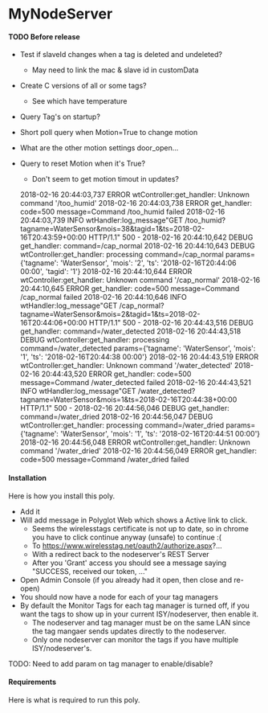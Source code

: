 # MyNodeServer

#### TODO Before release
- Test if slaveId changes when a tag is deleted and undeleted?
   - May need to link the mac & slave id in customData
- Create C versions of all or some tags?
   - See which have temperature
- Query Tag's on startup?
- Short poll query when Motion=True to change motion
- What are the other motion settings door_open...
- Query to reset Motion when it's True?
  - Don't seem to get motion timout in updates?

  2018-02-16 20:44:03,737 ERROR    wtController:get_handler: Unknown command '/too_humid'
2018-02-16 20:44:03,738 ERROR    get_handler: code=500 message=Command /too_humid failed
2018-02-16 20:44:03,739 INFO     wtHandler:log_message"GET /too_humid?tagname=WaterSensor&mois=38&tagid=1&ts=2018-02-16T20:43:59+00:00 HTTP/1.1" 500 -
2018-02-16 20:44:10,642 DEBUG    get_handler: command=/cap_normal
2018-02-16 20:44:10,643 DEBUG    wtController:get_handler: processing command=/cap_normal params={'tagname': 'WaterSensor', 'mois': '2', 'ts': '2018-02-16T20:44:06 00:00', 'tagid': '1'}
2018-02-16 20:44:10,644 ERROR    wtController:get_handler: Unknown command '/cap_normal'
2018-02-16 20:44:10,645 ERROR    get_handler: code=500 message=Command /cap_normal failed
2018-02-16 20:44:10,646 INFO     wtHandler:log_message"GET /cap_normal?tagname=WaterSensor&mois=2&tagid=1&ts=2018-02-16T20:44:06+00:00 HTTP/1.1" 500 -
2018-02-16 20:44:43,516 DEBUG    get_handler: command=/water_detected
2018-02-16 20:44:43,518 DEBUG    wtController:get_handler: processing command=/water_detected params={'tagname': 'WaterSensor', 'mois': '1', 'ts': '2018-02-16T20:44:38 00:00'}
2018-02-16 20:44:43,519 ERROR    wtController:get_handler: Unknown command '/water_detected'
2018-02-16 20:44:43,520 ERROR    get_handler: code=500 message=Command /water_detected failed
2018-02-16 20:44:43,521 INFO     wtHandler:log_message"GET /water_detected?tagname=WaterSensor&mois=1&ts=2018-02-16T20:44:38+00:00 HTTP/1.1" 500 -
2018-02-16 20:44:56,046 DEBUG    get_handler: command=/water_dried
2018-02-16 20:44:56,047 DEBUG    wtController:get_handler: processing command=/water_dried params={'tagname': 'WaterSensor', 'mois': '1', 'ts': '2018-02-16T20:44:51 00:00'}
2018-02-16 20:44:56,048 ERROR    wtController:get_handler: Unknown command '/water_dried'
2018-02-16 20:44:56,049 ERROR    get_handler: code=500 message=Command /water_dried failed

#### Installation

Here is how you install this poly.

- Add it
- Will add message in Polyglot Web which shows a Active link to click.
  - Seems the wirelesstags certificate is not up to date, so in chrome you have to click continue anyway (unsafe) to continue :(
  - To https://www.wirelesstag.net/oauth2/authorize.aspx?...
  - With a redirect back to the nodeserver's REST Server
  - After you 'Grant' access you should see a message saying "SUCCESS, received our token, ..."
- Open Admin Console (if you already had it open, then close and re-open)
- You should now have a node for each of your tag managers
- By default the Monitor Tags for each tag manager is turned off, if you want the tags to show up in your current ISY/nodeserver, then enable it.
   - The nodeserver and tag manager must be on the same LAN since the tag mangaer sends updates directly to the nodeserver.
   - Only one nodeserver can monitor the tags if you have multiple ISY/nodeserver's.

TODO: Need to add param on tag manager to enable/disable?

#### Requirements

Here is what is required to run this poly.



